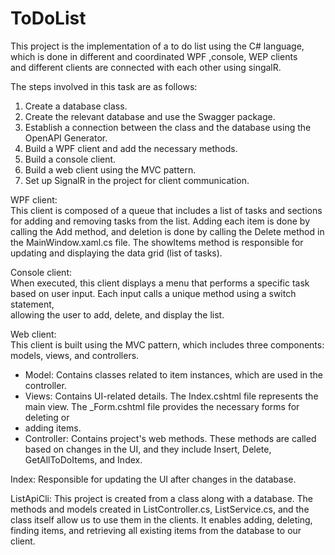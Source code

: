 # ToDoList

This project is the implementation of a to do list using the C# language,      
which is done in different and coordinated WPF ,console, WEP clients    
and different clients are connected with each other using singalR.

The steps involved in this task are as follows:    
   
1. Create a database class.           
2. Create the relevant database and use the Swagger package.       
3. Establish a connection between the class and the database using the OpenAPI Generator.         
4. Build a WPF client and add the necessary methods.         
5. Build a console client.                  
6. Build a web client using the MVC pattern.                    
7. Set up SignalR in the project for client communication.       

WPF client:               
This client is composed of a queue that includes a list of tasks and sections for adding and removing tasks from the list. Adding each item is done by calling the
Add method, and deletion is done by calling the Delete method in the MainWindow.xaml.cs file. The showItems method is responsible for updating and displaying the
data grid (list of tasks).    
  
Console client:    
When executed, this client displays a menu that performs a specific task based on user input. Each input calls a unique method using a switch statement,     
allowing the user to add, delete, and display the list.     

Web client:     
This client is built using the MVC pattern, which includes three components: models, views, and controllers.     
- Model: Contains classes related to item instances, which are used in the controller.     
- Views: Contains UI-related details. The Index.cshtml file represents the main view. The _Form.cshtml file provides the necessary forms for deleting or      
-  adding items.    
- Controller: Contains project's web methods. These methods are called based on changes in the UI, and they include Insert, Delete, GetAllToDoItems, and Index.    

Index: Responsible for updating the UI after changes in the database.

ListApiCli:
This project is created from a class along with a database. The methods and models created in ListController.cs, ListService.cs, and the class itself allow us
to use them in the clients. It enables adding, deleting, finding items, and retrieving all existing items from the database to our client.

